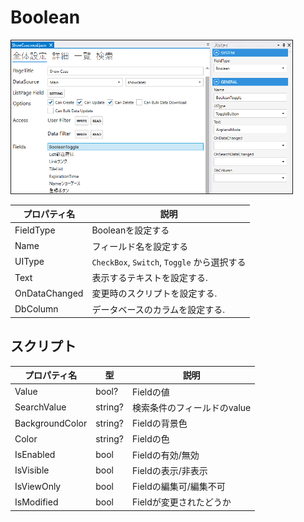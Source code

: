 # Boolean

<img src="./images/Boolean.png" width="450" alt="Boolean設定" title="Boolean設定" style="border: 1px solid;" >

| プロパティ名        | 説明                                    |
|---------------|---------------------------------------| 
| FieldType     | Booleanを設定する                          |
| Name          | フィールド名を設定する                           |
| UIType        | `CheckBox`, `Switch`, `Toggle` から選択する |
| Text          | 表示するテキストを設定する.                        |
| OnDataChanged | 変更時のスクリプトを設定する.                       |
| DbColumn      | データベースのカラムを設定する.                      |



## スクリプト
| プロパティ名          | 型       | 説明               |
|-----------------|---------|------------------|
| Value           | bool?   | Fieldの値          |
| SearchValue     | string? | 検索条件のフィールドのvalue |
| BackgroundColor | string? | Fieldの背景色        | 
| Color           | string? | Fieldの色          |
| IsEnabled       | bool    | Fieldの有効/無効      |
| IsVisible       | bool    | Fieldの表示/非表示     |
| IsViewOnly      | bool    | Fieldの編集可/編集不可   |
| IsModified      | bool    | Fieldが変更されたどうか   |
